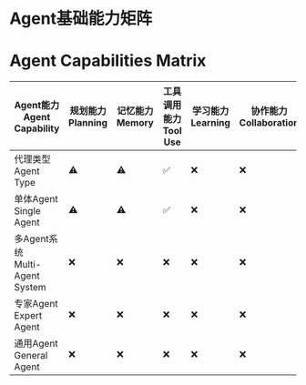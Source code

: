 # Agent基础能力矩阵
# Agent Capabilities Matrix

| Agent能力<br>Agent Capability | 规划能力<br>Planning | 记忆能力<br>Memory | 工具调用能力<br>Tool Use | 学习能力<br>Learning | 协作能力<br>Collaboration | 自我监控<br>Self-Monitoring |
|---------|---------|---------|------------|---------|---------|---------|
| 代理类型<br>Agent Type | ⚠️ | ⚠️ | ✅ | ❌ | ❌ | ❌ |
| 单体Agent<br>Single Agent | ⚠️ | ⚠️ | ✅ | ❌ | ❌ | ❌ |
| 多Agent系统<br>Multi-Agent System | ❌| ❌| ❌| ❌ | ❌ | ❌ |
| 专家Agent<br>Expert Agent | ❌| ❌ | ❌ | ❌ | ❌ | ❌ |
| 通用Agent<br>General Agent | ❌ | ❌ | ❌ | ❌ | ❌ | ❌ | 